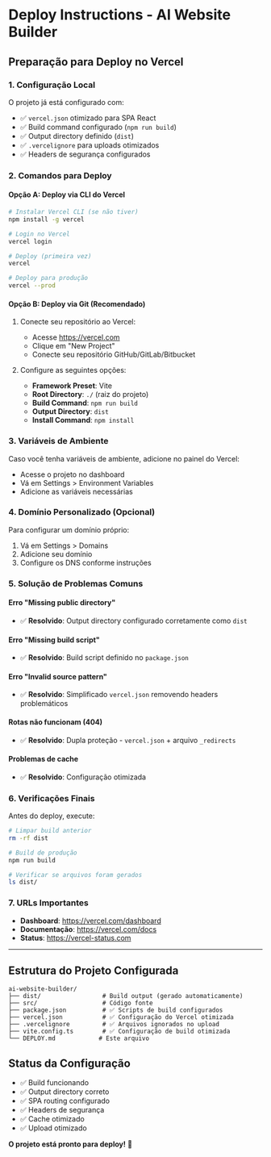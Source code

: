 # Deploy Instructions - AI Website Builder

## Preparação para Deploy no Vercel

### 1. Configuração Local
O projeto já está configurado com:
- ✅ `vercel.json` otimizado para SPA React
- ✅ Build command configurado (`npm run build`)
- ✅ Output directory definido (`dist`)
- ✅ `.vercelignore` para uploads otimizados
- ✅ Headers de segurança configurados

### 2. Comandos para Deploy

#### Opção A: Deploy via CLI do Vercel
```bash
# Instalar Vercel CLI (se não tiver)
npm install -g vercel

# Login no Vercel
vercel login

# Deploy (primeira vez)
vercel

# Deploy para produção
vercel --prod
```

#### Opção B: Deploy via Git (Recomendado)
1. Conecte seu repositório ao Vercel:
   - Acesse https://vercel.com
   - Clique em "New Project"
   - Conecte seu repositório GitHub/GitLab/Bitbucket

2. Configure as seguintes opções:
   - **Framework Preset**: Vite
   - **Root Directory**: `./` (raiz do projeto)
   - **Build Command**: `npm run build`
   - **Output Directory**: `dist`
   - **Install Command**: `npm install`

### 3. Variáveis de Ambiente
Caso você tenha variáveis de ambiente, adicione no painel do Vercel:
- Acesse o projeto no dashboard
- Vá em Settings > Environment Variables
- Adicione as variáveis necessárias

### 4. Domínio Personalizado (Opcional)
Para configurar um domínio próprio:
1. Vá em Settings > Domains
2. Adicione seu domínio
3. Configure os DNS conforme instruções

### 5. Solução de Problemas Comuns

#### Erro "Missing public directory"
- ✅ **Resolvido**: Output directory configurado corretamente como `dist`

#### Erro "Missing build script"
- ✅ **Resolvido**: Build script definido no `package.json`

#### Erro "Invalid source pattern"
- ✅ **Resolvido**: Simplificado `vercel.json` removendo headers problemáticos

#### Rotas não funcionam (404)
- ✅ **Resolvido**: Dupla proteção - `vercel.json` + arquivo `_redirects`

#### Problemas de cache
- ✅ **Resolvido**: Configuração otimizada

### 6. Verificações Finais
Antes do deploy, execute:
```bash
# Limpar build anterior
rm -rf dist

# Build de produção
npm run build

# Verificar se arquivos foram gerados
ls dist/
```

### 7. URLs Importantes
- **Dashboard**: https://vercel.com/dashboard
- **Documentação**: https://vercel.com/docs
- **Status**: https://vercel-status.com

---

## Estrutura do Projeto Configurada

```
ai-website-builder/
├── dist/                 # Build output (gerado automaticamente)
├── src/                  # Código fonte
├── package.json          # ✅ Scripts de build configurados
├── vercel.json           # ✅ Configuração do Vercel otimizada
├── .vercelignore         # ✅ Arquivos ignorados no upload
├── vite.config.ts        # ✅ Configuração de build otimizada
└── DEPLOY.md            # Este arquivo
```

## Status da Configuração
- ✅ Build funcionando
- ✅ Output directory correto
- ✅ SPA routing configurado
- ✅ Headers de segurança
- ✅ Cache otimizado
- ✅ Upload otimizado

**O projeto está pronto para deploy!** 🚀

